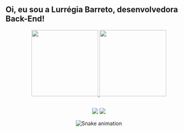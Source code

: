 ## Oi, eu sou a Lurrégia Barreto, desenvolvedora Back-End!
<div align="center">
  <a href="https://github.com/lurregiabarreto">
  <img height="180em" src="https://github-readme-stats.vercel.app/api?username=lurregiabarreto&show_icons=true&theme=dark&include_all_commits=true&count_private=true"/>
  <img height="180em" src="https://github-readme-stats.vercel.app/api/top-langs/?username=lurregiabarreto&layout=compact&langs_count=7&theme=dark"/>
  
  ##
 
<div> 

  <a href="https://instagram.com/lurregiabarreto" target="_blank"><img src="https://img.shields.io/badge/-Instagram-%23E4405F?style=for-the-badge&logo=instagram&logoColor=white" target="_blank"></a>
  <a href="https://www.linkedin.com/in/lurr%C3%A9gia-barreto/" target="_blank"><img src="https://img.shields.io/badge/-LinkedIn-%230077B5?style=for-the-badge&logo=linkedin&logoColor=white" target="_blank"></a> 
 
  ![Snake animation](https://github.com/lurregiabarreto/lurregiabarreto/blob/output/github-contribution-grid-snake.svg)
 
</div>
  
